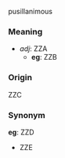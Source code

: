 pusillanimous
### Meaning
+ _adj_: ZZA
    + __eg__: ZZB

### Origin

ZZC

### Synonym

__eg__: ZZD

+ ZZE


